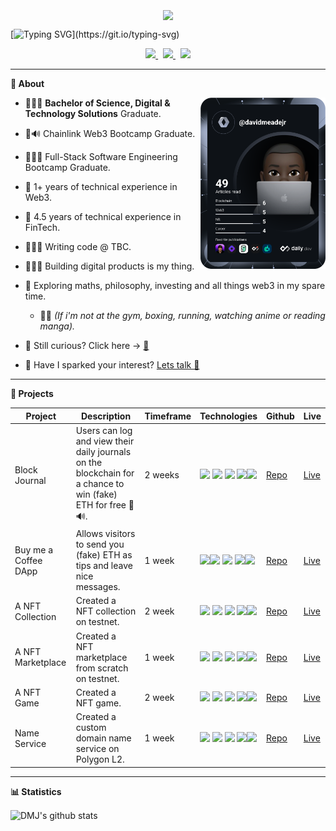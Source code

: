 <div align="center">
  <br /> 
    <img  align="center" src="https://media.giphy.com/media/aExP3YOqb6ImBe5HG2/giphy.gif" width="60">
</div>
 
[![Typing SVG](https://readme-typing-svg.herokuapp.com?font=Consolas&size=25&color=6ad20b&center=true&vCenter=true&width=900&height=60&lines=Welcome...;My+name+is+David...;Programmer+and+Product+Engineer...;Specialising+in+full-stack+blockchain+engineering...;and+digital+product+design...;Passionate+about+building+products+in+the+web3+space.)](https://git.io/typing-svg)

<div align="center">
  
<a href="https://github.com/davidmeadejr/github-curriculum-vitae">
<code><img src="https://img.shields.io/badge/-GitHub%20Curriculum%20Vitae-000000?style=flat&logo=github&logoColor=ffffff" /></code>
</a>
  &nbsp;
  <a href="https://www.linkedin.com/in/davidmeadejr/">
<code><img src="https://img.shields.io/badge/-LinkedIn-000000?style=flat&logo=linkedin&logoColor=0072b1" /></code>
</a>
  &nbsp;
  <a href="https://github.com/davidmeadejr/external-curriculum-vitae/blob/master/external-curriculum-vitae-updated.pdf">
<code><img src="https://img.shields.io/badge/-External%20Curriculum%20Vitae-000000?style=flat&logo=github&logoColor=ffffff" /></code>
</a>

</div>

---


**🔎 About**

<a href="https://app.daily.dev/davidmeadejr"><img src="https://github.com/davidmeadejr/davidmeadejr/blob/master/devcard.svg" width="200" align="right" alt="David Meade Jr.'s Dev Card"/></a>

* 🧑🏿‍🎓 **Bachelor of Science, Digital & Technology Solutions** Graduate.

* 🦇🔊 Chainlink Web3 Bootcamp Graduate.

* 🧑🏿‍💻 Full-Stack Software Engineering Bootcamp Graduate.

* 🚀 1+ years of technical experience in Web3.

* 🏦 4.5 years of technical experience in FinTech.

* 🧑🏿‍💻 Writing code @ TBC.

* 🙋🏿‍♂️ Building digital products is my thing.

* 🔭 Exploring maths, philosophy, investing and all things web3 in my spare time.
  * 🥷🏿 <em>(If i'm not at the gym, boxing, running, watching anime or reading manga). </em>
  
* 👀 Still curious? Click here → <a href="https://y.at/♟️🚫🏁❗" alt=Yat>🖖</a>

* 📧 Have I sparked your interest? <a href="mailto:davidmeadejnrgmail.com">
  Lets talk 💬
</a>

---

**🧱 Projects**

| **Project**               | **Description**                                                                                                           | **Timeframe** | **Technologies**                                | **Github**                                                          | **Live**                                          |
| ------------------------- | ------------------------------------------------------------------------------------------------------------------------- | ------------- | --------------------------------------------- | ------------------------------------------------------------------- | ------------------------------------------------- |
| Block Journal     | Users can log and view their daily journals on the blockchain for a chance to win (fake) ETH for free 🦇🔊.                                                       | 2 weeks       | <code><img src="https://img.shields.io/badge/-Solidity-000000?style=flat&logo=solidity&logoColor=ffffff" /></code> <code><img src="https://img.shields.io/badge/-JavaScript-000000?style=flat&logo=javascript&logoColor=FFCA28" /></code> <code><img src="https://img.shields.io/badge/-React-000000?style=flat&logo=react&logoColor=03AABF" /></code> <code><img src="https://img.shields.io/badge/-Hardhat-000000?&style=flat&logo=hardhat&logoColor=6DA55F"/></code><code><img src="https://img.shields.io/badge/-Node.js-000000?&style=flat&logo=node.js&logoColor=6DA55F"/></code> | [Repo](https://github.com/davidmeadejr/block-journal)               | [Live](https://block-journal.vercel.app/)           |
| Buy me a Coffee DApp  | Allows visitors to send you (fake) ETH as tips and leave nice messages.                                                        | 1 week       | <code><img src="https://img.shields.io/badge/-Solidity-000000?style=flat&logo=solidity&logoColor=ffffff" /></code><code><img src="https://img.shields.io/badge/-TypeScript-000000?style=flat&logo=TypeScript&logoColor=719af4" /></code> <code><img src="https://img.shields.io/badge/-React-000000?style=flat&logo=react&logoColor=03AABF" /></code> <code><img src="https://img.shields.io/badge/-Hardhat-000000?&style=flat&logo=hardhat&logoColor=6DA55F"/></code><code><img src="https://img.shields.io/badge/-Node.js-000000?&style=flat&logo=node.js&logoColor=6DA55F"/></code> | [Repo](https://github.com/davidmeadejr/buy-me-a-coffee-dapp)               | [Live](...)               |
| A NFT Collection    | Created a NFT collection on testnet.                                                       | 2 week       | <code><img src="https://img.shields.io/badge/-Solidity-000000?style=flat&logo=solidity&logoColor=ffffff" /></code> <code><img src="https://img.shields.io/badge/-JavaScript-000000?style=flat&logo=javascript&logoColor=FFCA28" /></code> <code><img src="https://img.shields.io/badge/-React-000000?style=flat&logo=react&logoColor=03AABF" /></code> <code><img src="https://img.shields.io/badge/-Hardhat-000000?&style=flat&logo=hardhat&logoColor=6DA55F"/></code><code><img src="https://img.shields.io/badge/-Node.js-000000?&style=flat&logo=node.js&logoColor=6DA55F"/></code> | [Repo](...)               | [Live](...)           | 
| A NFT Marketplace   | Created a NFT marketplace from scratch on testnet.                                                       | 1 week       | <code><img src="https://img.shields.io/badge/-Solidity-000000?style=flat&logo=solidity&logoColor=ffffff" /></code> <code><img src="https://img.shields.io/badge/-JavaScript-000000?style=flat&logo=javascript&logoColor=FFCA28" /></code> <code><img src="https://img.shields.io/badge/-React-000000?style=flat&logo=react&logoColor=03AABF" /></code> <code><img src="https://img.shields.io/badge/-Hardhat-000000?&style=flat&logo=hardhat&logoColor=6DA55F"/></code><code><img src="https://img.shields.io/badge/-Node.js-000000?&style=flat&logo=node.js&logoColor=6DA55F"/></code> | [Repo](...)               | [Live](...)           |
| A NFT Game  | Created a NFT game.                                                       | 2 week       | <code><img src="https://img.shields.io/badge/-Solidity-000000?style=flat&logo=solidity&logoColor=ffffff" /></code> <code><img src="https://img.shields.io/badge/-JavaScript-000000?style=flat&logo=javascript&logoColor=FFCA28" /></code> <code><img src="https://img.shields.io/badge/-React-000000?style=flat&logo=react&logoColor=03AABF" /></code> <code><img src="https://img.shields.io/badge/-Hardhat-000000?&style=flat&logo=hardhat&logoColor=6DA55F"/></code><code><img src="https://img.shields.io/badge/-Node.js-000000?&style=flat&logo=node.js&logoColor=6DA55F"/></code> | [Repo](...)               | [Live](...)           |
| Name Service | Created a custom domain name service on Polygon L2.                                                     | 1 week       | <code><img src="https://img.shields.io/badge/-Solidity-000000?style=flat&logo=solidity&logoColor=ffffff" /></code> <code><img src="https://img.shields.io/badge/-JavaScript-000000?style=flat&logo=javascript&logoColor=FFCA28" /></code> <code><img src="https://img.shields.io/badge/-React-000000?style=flat&logo=react&logoColor=03AABF" /></code> <code><img src="https://img.shields.io/badge/-Hardhat-000000?&style=flat&logo=hardhat&logoColor=6DA55F"/></code><code><img src="https://img.shields.io/badge/-Node.js-000000?&style=flat&logo=node.js&logoColor=6DA55F"/></code> | [Repo](...)               | [Live](...)           |
---

**📊 Statistics**

  <!-- <p align="left"> <a href="https://github.com/ryo-ma/github-profile-trophy"><img src="https://github-profile-trophy.vercel.app/?username=davidmeadejr&theme=matrix&margin-w=15&margin-h=15&column=7" alt="davidmeadejr" /></a> </p> -->
  <img align="center" src="https://github-readme-stats.vercel.app/api/top-langs/?username=davidmeadejr&layout=compact&theme=chartreuse-dark&hide=objective-c%2B%2B,objective-c,c%2B%2B" alt="DMJ's github stats" /></a> 


<!--  <img align="center" src="https://github-readme-stats.vercel.app/api/top-langs/?username=davidmeadejr&layout=compact&theme=chartreuse-dark&hide=java/></a>  -->
 <br />
 <br />
 <!-- <img align="center" src="https://github-readme-stats.vercel.app/api?username=davidmeadejr&show_icons=true&theme=chartreuse-dark" alt="DMJ's github stats" /></a> 
 <br />
 <br />
<!-- <img alt="github contribution snake animation" src="https://github.com/davidmeadejr/davidmeadejr/blob/output/github-contribution-grid-snake.svg">
<br />
<br />
<br />
<br /> -->
<!-- <p align="center" style="font-size: 60px"><a href="#top"><img src="https://img.shields.io/static/v1?label&message=Back+to+Top&color=343c44&style=flat&logo" alt="back to top" /></a></p> 


<p align="center">
  <img src="https://capsule-render.vercel.app/api?type=waving&color=gradient&height=110&section=footer&animation=twinkling"/>
</p>


